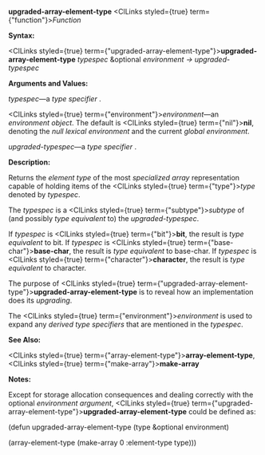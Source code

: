 **upgraded-array-element-type** <ClLinks styled={true} term={"function"}><i>Function</i></ClLinks> 



**Syntax:** 



<ClLinks styled={true} term={"upgraded-array-element-type"}><b>upgraded-array-element-type</b></ClLinks> *typespec* &amp;optional *environment → upgraded-typespec* 



**Arguments and Values:** 



*typespec*—a *type specifier* . 



<ClLinks styled={true} term={"environment"}><i>environment</i></ClLinks>—an *environment object*. The default is <ClLinks styled={true} term={"nil"}><b>nil</b></ClLinks>, denoting the *null lexical environment* and the current *global environment*. 



*upgraded-typespec*—a *type specifier* . 



**Description:** 



Returns the *element type* of the most *specialized array* representation capable of holding items of the <ClLinks styled={true} term={"type"}><i>type</i></ClLinks> denoted by *typespec*. 



The *typespec* is a <ClLinks styled={true} term={"subtype"}><i>subtype</i></ClLinks> of (and possibly *type equivalent* to) the *upgraded-typespec*. 



If *typespec* is <ClLinks styled={true} term={"bit"}><b>bit</b></ClLinks>, the result is *type equivalent* to bit. If *typespec* is <ClLinks styled={true} term={"base-char"}><b>base-char</b></ClLinks>, the result is *type equivalent* to base-char. If *typespec* is <ClLinks styled={true} term={"character"}><b>character</b></ClLinks>, the result is *type equivalent* to character. 



The purpose of <ClLinks styled={true} term={"upgraded-array-element-type"}><b>upgraded-array-element-type</b></ClLinks> is to reveal how an implementation does its *upgrading*. 



The <ClLinks styled={true} term={"environment"}><i>environment</i></ClLinks> is used to expand any *derived type specifiers* that are mentioned in the *typespec*. 



**See Also:** 



<ClLinks styled={true} term={"array-element-type"}><b>array-element-type</b></ClLinks>, <ClLinks styled={true} term={"make-array"}><b>make-array</b></ClLinks> 



**Notes:** 



Except for storage allocation consequences and dealing correctly with the optional *environment argument*, <ClLinks styled={true} term={"upgraded-array-element-type"}><b>upgraded-array-element-type</b></ClLinks> could be defined as: 



(defun upgraded-array-element-type (type &amp;optional environment) 



(array-element-type (make-array 0 :element-type type))) 







 



 



